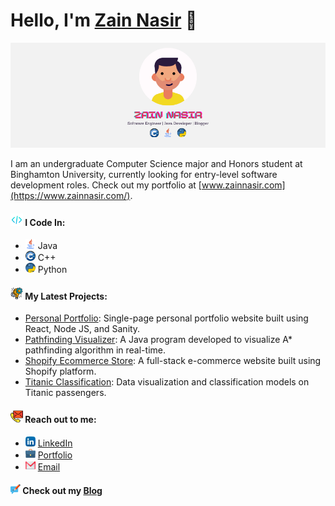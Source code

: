 # Hello, I'm **[Zain Nasir](https://www.zainnasir.com/)** 👋
<img src="https://raw.githubusercontent.com/zainasir/zainasir/main/header.png">

I am an undergraduate Computer Science major and Honors student at Binghamton University, currently looking for entry-level software development roles. Check out my portfolio at [www.zainnasir.com](https://www.zainnasir.com/).

#### <img src="https://raw.githubusercontent.com/zainasir/zainasir/4af601b55ff5f848df7c30d5c6d87df951f1ac5e/coding%20(1).svg" height=20> I Code In:
- <img src="https://raw.githubusercontent.com/zainasir/zainasir/4af601b55ff5f848df7c30d5c6d87df951f1ac5e/java.svg" height=16> Java
- <img src="https://raw.githubusercontent.com/zainasir/zainasir/4af601b55ff5f848df7c30d5c6d87df951f1ac5e/c.svg" height=16> C++
- <img src="https://raw.githubusercontent.com/zainasir/zainasir/4af601b55ff5f848df7c30d5c6d87df951f1ac5e/python.svg" height=16> Python

#### <img src="https://raw.githubusercontent.com/zainasir/zainasir/6543f544ba02c466a4a459a2966d8a0c39fc4466/project-management.svg" height=20> My Latest Projects:
- [Personal Portfolio](https://www.zainnasir.com/): Single-page personal portfolio website built using React, Node JS, and Sanity.
- [Pathfinding Visualizer](https://github.com/zainasir/PathfindingVisualizer): A Java program developed to visualize A* pathfinding algorithm in real-time.
- [Shopify Ecommerce Store](https://tentoss.com/): A full-stack e-commerce website built using Shopify platform.
- [Titanic Classification](https://github.com/zainasir/ClassificationTitanic): Data visualization and classification models on Titanic passengers.

#### <img src="https://raw.githubusercontent.com/zainasir/zainasir/6aa9d07103044e7e48ee377715bcb2998667f253/contact.svg" height=20> Reach out to me:
- <img src="https://raw.githubusercontent.com/zainasir/zainasir/695c0d772c0629fa979c67437714fa39d3c74e50/linkedin.svg" height=16> [LinkedIn](https://www.linkedin.com/in/zainasir/)
- <img src="https://raw.githubusercontent.com/zainasir/zainasir/695c0d772c0629fa979c67437714fa39d3c74e50/suitcase.svg" height=16> [Portfolio](https://www.zainnasir.com/)
- <img src="https://raw.githubusercontent.com/zainasir/zainasir/695c0d772c0629fa979c67437714fa39d3c74e50/gmail.svg" height=16> <a href="mailto:zainasir1999@gmail.com">Email</a>

#### <img src="https://raw.githubusercontent.com/zainasir/zainasir/695c0d772c0629fa979c67437714fa39d3c74e50/writing.svg" height=16> Check out my [Blog](https://medium.com/@zainasir)

